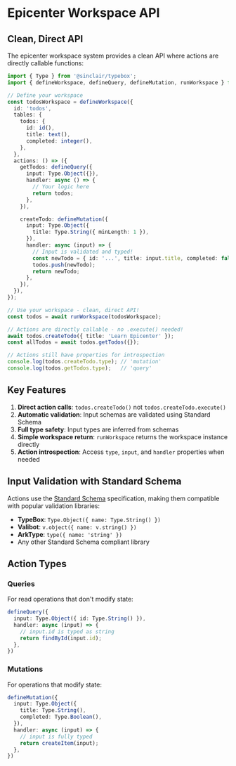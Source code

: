 # Epicenter Workspace API

## Clean, Direct API

The epicenter workspace system provides a clean API where actions are directly callable functions:

```typescript
import { Type } from '@sinclair/typebox';
import { defineWorkspace, defineQuery, defineMutation, runWorkspace } from '@repo/epicenter';

// Define your workspace
const todosWorkspace = defineWorkspace({
  id: 'todos',
  tables: {
    todos: {
      id: id(),
      title: text(),
      completed: integer(),
    },
  },
  actions: () => ({
    getTodos: defineQuery({
      input: Type.Object({}),
      handler: async () => {
        // Your logic here
        return todos;
      },
    }),

    createTodo: defineMutation({
      input: Type.Object({
        title: Type.String({ minLength: 1 }),
      }),
      handler: async (input) => {
        // Input is validated and typed!
        const newTodo = { id: '...', title: input.title, completed: false };
        todos.push(newTodo);
        return newTodo;
      },
    }),
  }),
});

// Use your workspace - clean, direct API!
const todos = await runWorkspace(todosWorkspace);

// Actions are directly callable - no .execute() needed!
await todos.createTodo({ title: 'Learn Epicenter' });
const allTodos = await todos.getTodos({});

// Actions still have properties for introspection
console.log(todos.createTodo.type); // 'mutation'
console.log(todos.getTodos.type);   // 'query'
```

## Key Features

1. **Direct action calls**: `todos.createTodo()` not `todos.createTodo.execute()`
2. **Automatic validation**: Input schemas are validated using Standard Schema
3. **Full type safety**: Input types are inferred from schemas
4. **Simple workspace return**: `runWorkspace` returns the workspace instance directly
5. **Action introspection**: Access `type`, `input`, and `handler` properties when needed

## Input Validation with Standard Schema

Actions use the [Standard Schema](https://github.com/standard-schema/standard-schema) specification, making them compatible with popular validation libraries:

- **TypeBox**: `Type.Object({ name: Type.String() })`
- **Valibot**: `v.object({ name: v.string() })`
- **ArkType**: `type({ name: 'string' })`
- Any other Standard Schema compliant library

## Action Types

### Queries
For read operations that don't modify state:

```typescript
defineQuery({
  input: Type.Object({ id: Type.String() }),
  handler: async (input) => {
    // input.id is typed as string
    return findById(input.id);
  },
})
```

### Mutations
For operations that modify state:

```typescript
defineMutation({
  input: Type.Object({
    title: Type.String(),
    completed: Type.Boolean(),
  }),
  handler: async (input) => {
    // input is fully typed
    return createItem(input);
  },
})
```